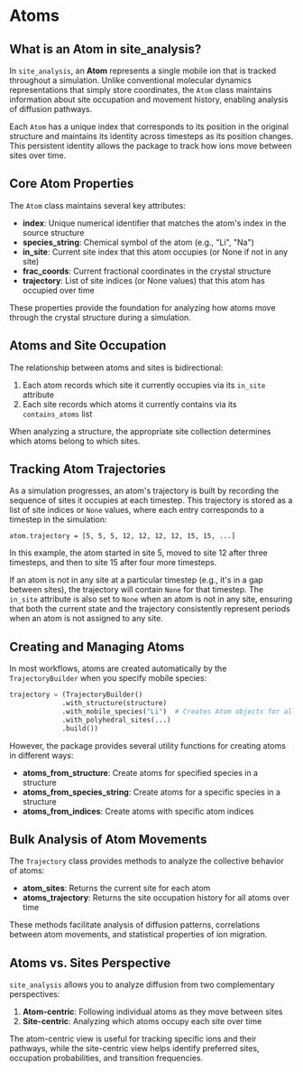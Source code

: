 # Atoms

## What is an Atom in site_analysis?

In `site_analysis`, an **Atom** represents a single mobile ion that is tracked throughout a simulation. Unlike conventional molecular dynamics representations that simply store coordinates, the `Atom` class maintains information about site occupation and movement history, enabling analysis of diffusion pathways.

Each `Atom` has a unique index that corresponds to its position in the original structure and maintains its identity across timesteps as its position changes. This persistent identity allows the package to track how ions move between sites over time.

## Core Atom Properties

The `Atom` class maintains several key attributes:

- **index**: Unique numerical identifier that matches the atom's index in the source structure
- **species_string**: Chemical symbol of the atom (e.g., "Li", "Na")
- **in_site**: Current site index that this atom occupies (or None if not in any site)
- **frac_coords**: Current fractional coordinates in the crystal structure
- **trajectory**: List of site indices (or None values) that this atom has occupied over time

These properties provide the foundation for analyzing how atoms move through the crystal structure during a simulation.

## Atoms and Site Occupation

The relationship between atoms and sites is bidirectional:

1. Each atom records which site it currently occupies via its `in_site` attribute
2. Each site records which atoms it currently contains via its `contains_atoms` list

When analyzing a structure, the appropriate site collection determines which atoms belong to which sites.

## Tracking Atom Trajectories

As a simulation progresses, an atom's trajectory is built by recording the sequence of sites it occupies at each timestep. This trajectory is stored as a list of site indices or `None` values, where each entry corresponds to a timestep in the simulation:

```
atom.trajectory = [5, 5, 5, 12, 12, 12, 12, 15, 15, ...]
```

In this example, the atom started in site 5, moved to site 12 after three timesteps, and then to site 15 after four more timesteps.

If an atom is not in any site at a particular timestep (e.g., it's in a gap between sites), the trajectory will contain `None` for that timestep. The `in_site` attribute is also set to `None` when an atom is not in any site, ensuring that both the current state and the trajectory consistently represent periods when an atom is not assigned to any site.

## Creating and Managing Atoms

In most workflows, atoms are created automatically by the `TrajectoryBuilder` when you specify mobile species:

```python
trajectory = (TrajectoryBuilder()
             .with_structure(structure)
             .with_mobile_species("Li")  # Creates Atom objects for all Li ions
             .with_polyhedral_sites(...)
             .build())
```

However, the package provides several utility functions for creating atoms in different ways:

- **atoms_from_structure**: Create atoms for specified species in a structure
- **atoms_from_species_string**: Create atoms for a specific species in a structure
- **atoms_from_indices**: Create atoms with specific atom indices

## Bulk Analysis of Atom Movements

The `Trajectory` class provides methods to analyze the collective behavior of atoms:

- **atom_sites**: Returns the current site for each atom
- **atoms_trajectory**: Returns the site occupation history for all atoms over time

These methods facilitate analysis of diffusion patterns, correlations between atom movements, and statistical properties of ion migration.

## Atoms vs. Sites Perspective

`site_analysis` allows you to analyze diffusion from two complementary perspectives:

1. **Atom-centric**: Following individual atoms as they move between sites
2. **Site-centric**: Analyzing which atoms occupy each site over time

The atom-centric view is useful for tracking specific ions and their pathways, while the site-centric view helps identify preferred sites, occupation probabilities, and transition frequencies.
